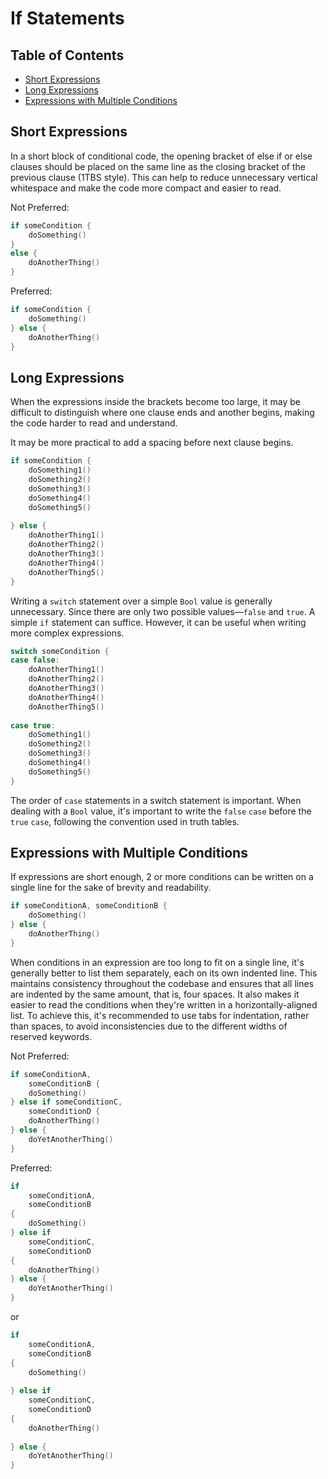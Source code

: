 # If Statements

## Table of Contents

- [Short Expressions](#short-expressions)
- [Long Expressions](#long-expressions)
- [Expressions with Multiple Conditions](#expressions-with-multiple-conditions)

## Short Expressions

In a short block of conditional code, the opening bracket of else if or else clauses should be placed on the same line as the closing bracket of the previous clause (1TBS style). This can help to reduce unnecessary vertical whitespace and make the code more compact and easier to read. 

Not Preferred:

```swift
if someCondition {
    doSomething()
} 
else {
    doAnotherThing()
}
```

Preferred:

```swift
if someCondition {
    doSomething()
} else {
    doAnotherThing()
}
```

## Long Expressions

When the expressions inside the brackets become too large, it may be difficult to distinguish where one clause ends and another begins, making the code harder to read and understand.

It may be more practical to add a spacing before next clause begins.

```swift
if someCondition {
    doSomething1()
    doSomething2()
    doSomething3()
    doSomething4()
    doSomething5()
    
} else {
    doAnotherThing1()
    doAnotherThing2()
    doAnotherThing3()
    doAnotherThing4()
    doAnotherThing5()
}
```

Writing a `switch` statement over a simple `Bool` value is generally unnecessary. Since there are only two possible values—`false` and `true`. A simple `if` statement can suffice. However, it can be useful when writing more complex expressions.

```swift
switch someCondition {
case false:
    doAnotherThing1()
    doAnotherThing2()
    doAnotherThing3()
    doAnotherThing4()
    doAnotherThing5()
    
case true:
    doSomething1()
    doSomething2()
    doSomething3()
    doSomething4()
    doSomething5()
}
```

The order of `case` statements in a switch statement is important. When dealing with a `Bool` value, it's important to write the `false` `case` before the `true` `case`, following the convention used in truth tables.

## Expressions with Multiple Conditions

If expressions are short enough, 2 or more conditions can be written on a single line for the sake of brevity and readability.

```swift
if someConditionA, someConditionB {
    doSomething()
} else {
    doAnotherThing()
}
```

When conditions in an expression are too long to fit on a single line, it's generally better to list them separately, each on its own indented line. This maintains consistency throughout the codebase and ensures that all lines are indented by the same amount, that is, four spaces. It also makes it easier to read the conditions when they're written in a horizontally-aligned list. To achieve this, it's recommended to use tabs for indentation, rather than spaces, to avoid inconsistencies due to the different widths of reserved keywords.

Not Preferred:

```swift
if someConditionA, 
    someConditionB {
    doSomething()
} else if someConditionC, 
    someConditionD {
    doAnotherThing()
} else {
    doYetAnotherThing()
}
```

Preferred:

```swift
if 
    someConditionA, 
    someConditionB 
{
    doSomething()
} else if
    someConditionC,
    someConditionD
{
    doAnotherThing()
} else {
    doYetAnotherThing()
}
```

or

```swift
if 
    someConditionA, 
    someConditionB 
{
    doSomething()
    
} else if
    someConditionC,
    someConditionD
{
    doAnotherThing()
    
} else {
    doYetAnotherThing()
}
```

